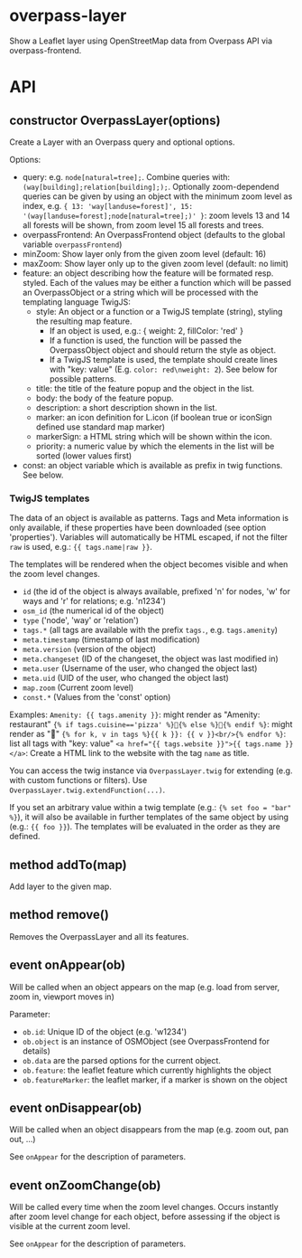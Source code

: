 # overpass-layer
Show a Leaflet layer using OpenStreetMap data from Overpass API via overpass-frontend.

# API
## constructor OverpassLayer(options)
Create a Layer with an Overpass query and optional options.

Options:
* query: e.g. `node[natural=tree];`. Combine queries with: `(way[building];relation[building];);`. Optionally zoom-dependend queries can be given by using an object with the minimum zoom level as index, e.g. `{ 13: 'way[landuse=forest]', 15: '(way[landuse=forest];node[natural=tree];)' }`: zoom levels 13 and 14 all forests will be shown, from zoom level 15 all forests and trees.
* overpassFrontend: An OverpassFrontend object (defaults to the global variable `overpassFrontend`)
* minZoom: Show layer only from the given zoom level (default: 16)
* maxZoom: Show layer only up to the given zoom level (default: no limit)
* feature: an object describing how the feature will be formated resp. styled. Each of the values may be either a function which will be passed an OverpassObject or a string which will be processed with the templating language TwigJS:
  * style: An object or a function or a TwigJS template (string), styling the resulting map feature.
    * If an object is used, e.g.: { weight: 2, fillColor: 'red' }
    * If a function is used, the function will be passed the OverpassObject object and should return the style as object.
    * If a TwigJS template is used, the template should create lines with "key: value" (E.g. `color: red\nweight: 2`). See below for possible patterns.
  * title: the title of the feature popup and the object in the list.
  * body: the body of the feature popup.
  * description: a short description shown in the list.
  * marker: an icon definition for L.icon (if boolean true or iconSign defined use standard map marker)
  * markerSign: a HTML string which will be shown within the icon.
  * priority: a numeric value by which the elements in the list will be sorted (lower values first)
* const: an object variable which is available as prefix in twig functions. See below.

### TwigJS templates
The data of an object is available as patterns. Tags and Meta information is only available, if these properties have been downloaded (see option 'properties'). Variables will automatically be HTML escaped, if not the filter `raw` is used, e.g.: `{{ tags.name|raw }}`.

The templates will be rendered when the object becomes visible and when the zoom level changes.

* `id` (the id of the object is always available, prefixed 'n' for nodes, 'w' for ways and 'r' for relations; e.g. 'n1234')
* `osm_id` (the numerical id of the object)
* `type` ('node', 'way' or 'relation')
* `tags.*` (all tags are available with the prefix `tags.`, e.g. `tags.amenity`)
* `meta.timestamp` (timestamp of last modification)
* `meta.version` (version of the object)
* `meta.changeset` (ID of the changeset, the object was last modified in)
* `meta.user` (Username of the user, who changed the object last)
* `meta.uid` (UID of the user, who changed the object last)
* `map.zoom` (Current zoom level)
* `const.*` (Values from the 'const' option)

Examples:
`Amenity: {{ tags.amenity }}`: might render as "Amenity: restaurant"
`{% if tags.cuisine=='pizza' %}🍕{% else %}🍴{% endif %}`: might render as "🍴"
`{% for k, v in tags %}{{ k }}: {{ v }}<br/>{% endfor %}`: list all tags with "key: value"
`<a href="{{ tags.website }}">{{ tags.name }}</a>`: Create a HTML link to the website with the tag `name` as title.

You can access the twig instance via `OverpassLayer.twig` for extending (e.g. with custom functions or filters). Use `OverpassLayer.twig.extendFunction(...)`.

If you set an arbitrary value within a twig template (e.g.: `{% set foo = "bar" %}`), it will also be available in further templates of the same object by using (e.g.: `{{ foo }}`). The templates will be evaluated in the order as they are defined.

## method addTo(map)
Add layer to the given map.

## method remove()
Removes the OverpassLayer and all its features.

## event onAppear(ob)
Will be called when an object appears on the map (e.g. load from server, zoom in, viewport moves in)

Parameter:
* `ob.id`: Unique ID of the object (e.g. 'w1234')
* `ob.object` is an instance of OSMObject (see OverpassFrontend for details)
* `ob.data` are the parsed options for the current object.
* `ob.feature`: the leaflet feature which currently highlights the object
* `ob.featureMarker`: the leaflet marker, if a marker is shown on the object

## event onDisappear(ob)
Will be called when an object disappears from the map (e.g. zoom out, pan out, ...)

See `onAppear` for the description of parameters.

## event onZoomChange(ob)
Will be called every time when the zoom level changes. Occurs instantly after zoom level change for each object, before assessing if the object is visible at the current zoom level.

See `onAppear` for the description of parameters.

